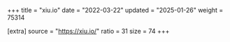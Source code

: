 +++
title = "xiu.io"
date = "2022-03-22"
updated = "2025-01-26"
weight = 75314

[extra]
source = "https://xiu.io/"
ratio = 31
size = 74
+++

